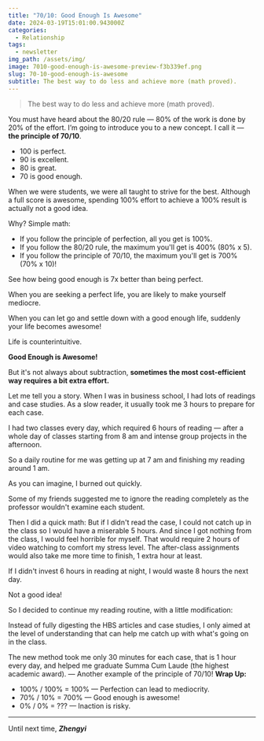 ```yaml
---
title: "70/10: Good Enough Is Awesome"
date: 2024-03-19T15:01:00.943000Z
categories:
  - Relationship
tags:
  - newsletter
img_path: /assets/img/
image: 7010-good-enough-is-awesome-preview-f3b339ef.png
slug: 70-10-good-enough-is-awesome
subtitle: The best way to do less and achieve more (math proved).
---
```


> The best way to do less and achieve more (math proved).

You must have heard about the 80/20 rule — 80% of the work is done by 20% of the effort. I’m going to introduce you to a new concept. I call it — **the principle of 70/10**.

- 100 is perfect.
- 90 is excellent.
- 80 is great.
- 70 is good enough.

When we were students, we were all taught to strive for the best. Although a full score is awesome, spending 100% effort to achieve a 100% result is actually not a good idea.

Why? Simple math:
- If you follow the principle of perfection, all you get is 100%.
- If you follow the 80/20 rule, the maximum you'll get is 400% (80% x 5).
- If you follow the principle of 70/10, the maximum you'll get is 700% (70% x 10)!

See how being good enough is 7x better than being perfect.

When you are seeking a perfect life, you are likely to make yourself mediocre.

When you can let go and settle down with a good enough life, suddenly your life becomes awesome!

Life is counterintuitive.

**Good Enough is Awesome!**

But it's not always about subtraction, **sometimes the most cost-efficient way requires a bit extra effort.**

Let me tell you a story.
When I was in business school, I had lots of readings and case studies. As a slow reader, it usually took me 3 hours to prepare for each case.

I had two classes every day, which required 6 hours of reading — after a whole day of classes starting from 8 am and intense group projects in the afternoon.

So a daily routine for me was getting up at 7 am and finishing my reading around 1 am.

As you can imagine, I burned out quickly.

Some of my friends suggested me to ignore the reading completely as the professor wouldn't examine each student.

Then I did a quick math:
But if I didn't read the case, I could not catch up in the class so I would have a miserable 5 hours. And since I got nothing from the class, I would feel horrible for myself. That would require 2 hours of video watching to comfort my stress level. The after-class assignments would also take me more time to finish, 1 extra hour at least.

If I didn't invest 6 hours in reading at night, I would waste 8 hours the next day.

Not a good idea!

So I decided to continue my reading routine, with a little modification:

Instead of fully digesting the HBS articles and case studies, I only aimed at the level of understanding that can help me catch up with what's going on in the class.

The new method took me only 30 minutes for each case, that is 1 hour every day, and helped me graduate Summa Cum Laude (the highest academic award). — Another example of the principle of 70/10!
**Wrap Up:**

- 100% / 100% = 100% — Perfection can lead to mediocrity.
- 70% / 10% = 700% — Good enough is awesome!
- 0% / 0% = ??? — Inaction is risky.

---

Until next time,
_**Zhengyi**_
